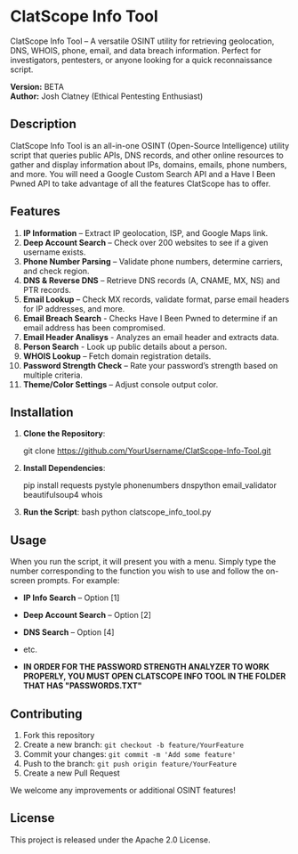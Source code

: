 # ClatScope Info Tool
ClatScope Info Tool – A versatile OSINT utility for retrieving geolocation, DNS, WHOIS, phone, email, and data breach information. Perfect for investigators, pentesters, or anyone looking for a quick reconnaissance script.

**Version:** BETA  
**Author:** Josh Clatney (Ethical Pentesting Enthusiast)

## Description
ClatScope Info Tool is an all-in-one OSINT (Open-Source Intelligence) utility script that queries public APIs, DNS records, and other online resources to gather and display information about IPs, domains, emails, phone numbers, and more. You will need a Google Custom Search API and a Have I Been Pwned API to take advantage of all the features ClatScope has to offer.

## Features
1. **IP Information** – Extract IP geolocation, ISP, and Google Maps link.  
2. **Deep Account Search** – Check over 200 websites to see if a given username exists.  
3. **Phone Number Parsing** – Validate phone numbers, determine carriers, and check region.  
4. **DNS & Reverse DNS** – Retrieve DNS records (A, CNAME, MX, NS) and PTR records.  
5. **Email Lookup** – Check MX records, validate format, parse email headers for IP addresses, and more.
6. **Email Breach Search** - Checks Have I Been Pwned to determine if an email address has been compromised.
7. **Email Header Analisys** - Analyzes an email header and extracts data.
8. **Person Search** - Look up public details about a person.   
9. **WHOIS Lookup** – Fetch domain registration details.  
10. **Password Strength Check** – Rate your password’s strength based on multiple criteria.  
11. **Theme/Color Settings** – Adjust console output color.

## Installation
1. **Clone the Repository**:
    
    git clone https://github.com/YourUsername/ClatScope-Info-Tool.git
    
2. **Install Dependencies**:
    
    pip install requests pystyle phonenumbers dnspython email_validator beautifulsoup4 whois 
   
3. **Run the Script**:
    bash
    python clatscope_info_tool.py
    
## Usage
When you run the script, it will present you with a menu. Simply type the number corresponding to the function you wish to use and follow the on-screen prompts. For example:

- **IP Info Search** – Option [1]
- **Deep Account Search** – Option [2]
- **DNS Search** – Option [4]
- etc.

- **IN ORDER FOR THE PASSWORD STRENGTH ANALYZER TO WORK PROPERLY, YOU MUST OPEN CLATSCOPE INFO TOOL IN THE FOLDER THAT HAS "PASSWORDS.TXT"** 

## Contributing
1. Fork this repository  
2. Create a new branch: `git checkout -b feature/YourFeature`  
3. Commit your changes: `git commit -m 'Add some feature'`  
4. Push to the branch: `git push origin feature/YourFeature`  
5. Create a new Pull Request  

We welcome any improvements or additional OSINT features!

## License
This project is released under the Apache 2.0 License.

